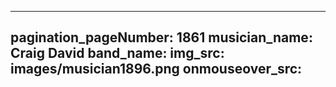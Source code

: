 ------
pagination_pageNumber: 1861
musician_name: Craig David
band_name: 
img_src: images/musician1896.png
onmouseover_src: 
------